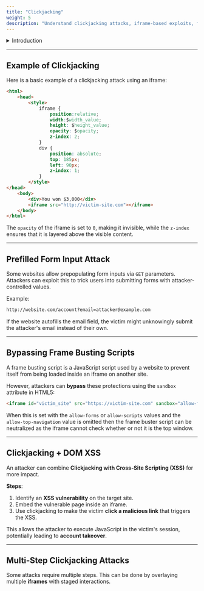 ```yaml
---
title: "Clickjacking"
weight: 5
description: "Understand clickjacking attacks, iframe-based exploits, form prefill tricks, frame busting bypasses, and how they combine with XSS for account takeover."
---
```


<details><summary>Introduction</summary>
Clickjacking is a web security vulnerability where an attacker tricks a user into clicking something different from what they perceive. This is done by overlaying an invisible or disguised element on top of a legitimate webpage.

### How it works:
- An attacker embeds an **invisible iframe** of a target website within a malicious page.
- The user thinks they are clicking on the visible page, but they are actually interacting with the hidden iframe.
- This can lead to unwanted actions such as **clicking on a hidden button, submitting a form, or activating a harmful feature.**

Clickjacking attacks are **not prevented** by CSRF tokens, as the user's session with the target site remains valid.
</details>

---

## Example of Clickjacking

Here is a basic example of a clickjacking attack using an iframe:

```html
<html>
    <head>
        <style>
            iframe {
                position:relative;
                width:$width_value;
                height: $height_value;
                opacity: $opacity;
                z-index: 2;
            }
            div {
                position: absolute;
                top: 185px;
                left: 90px;
                z-index: 1;
            }
        </style>
</head>
    <body>
        <div>You won $3,000</div>
        <iframe src="http://victim-site.com"></iframe>
    </body>
</html>
```

The `opacity` of the iframe is set to `0`, making it invisible, while the `z-index` ensures that it is layered above the visible content.

---

## Prefilled Form Input Attack
Some websites allow prepopulating form inputs via `GET` parameters. Attackers can exploit this to trick users into submitting forms with attacker-controlled values.

Example:
```md
http://website.com/account?email=attacker@example.com
```
If the website autofills the email field, the victim might unknowingly submit the attacker's email instead of their own.

---

## Bypassing Frame Busting Scripts
A frame busting script is a JavaScript script used by a website to prevent itself from being loaded inside an iframe on another site.


However, attackers can **bypass** these protections using the `sandbox` attribute in HTML5:

```html
<iframe id="victim_site" src="https://victim-site.com" sandbox="allow-forms"></iframe>
```

When this is set with the `allow-forms` or `allow-scripts` values and the `allow-top-navigation` value is omitted then the frame buster script can be neutralized as the iframe cannot check whether or not it is the top window.

---

## Clickjacking + DOM XSS
An attacker can combine **Clickjacking with Cross-Site Scripting (XSS)** for more impact.

**Steps**:
1. Identify an **XSS vulnerability** on the target site.
2. Embed the vulnerable page inside an iframe.
3. Use clickjacking to make the victim **click a malicious link** that triggers the XSS.

This allows the attacker to execute JavaScript in the victim's session, potentially leading to **account takeover**.

---

## Multi-Step Clickjacking Attacks
Some attacks require multiple steps. This can be done by overlaying multiple **iframes** with staged interactions.